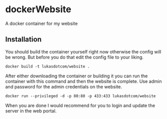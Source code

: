 # dockerWebsite
A docker container for my website

## Installation

You should build the container yourself right now otherwise the config will be wrong. But before you do that edit the config file to your liking.

``
docker build -t lukasdotcom/website .
``

After either downloading the container or building it you can run the container with this command and then the website is complete. Use admin and password for the admin credentials on the website.

``
docker run --privileged -d -p 80:80 -p 433:433 lukasdotcom/website
``

When you are done I would recommend for you to login and update the server in the web portal.
